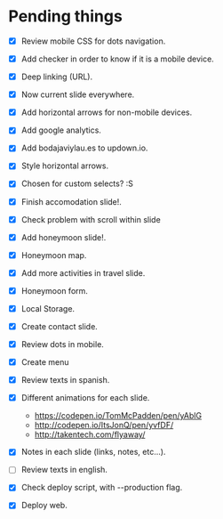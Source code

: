 Pending things
==============

- [x] Review mobile CSS for dots navigation.
- [x] Add checker in order to know if it is a mobile device.
- [x] Deep linking (URL).
- [x] Now current slide everywhere.
- [x] Add horizontal arrows for non-mobile devices.
- [x] Add google analytics.
- [x] Add bodajaviylau.es to updown.io.
- [x] Style horizontal arrows.
- [x] Chosen for custom selects? :S
- [x] Finish accomodation slide!.
- [x] Check problem with scroll within slide
- [x] Add honeymoon slide!.
- [x] Honeymoon map.
- [x] Add more activities in travel slide.
- [x] Honeymoon form.
- [x] Local Storage.
- [x] Create contact slide.
- [x] Review dots in mobile.

- [x] Create menu
- [x] Review texts in spanish.
- [x] Different animations for each slide.
  - https://codepen.io/TomMcPadden/pen/yAblG
  - http://codepen.io/ItsJonQ/pen/yvfDF/
  - http://takentech.com/flyaway/
- [x] Notes in each slide (links, notes, etc...).
- [ ] Review texts in english.

- [x] Check deploy script, with --production flag.
- [x] Deploy web.
